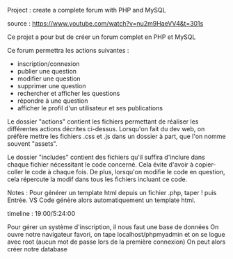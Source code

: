 Project : create a complete forum with PHP and MySQL

source : https://www.youtube.com/watch?v=nu2m9HaeVV4&t=301s 

Ce projet a pour but de créer un forum complet en PHP et MySQL

Ce forum permettra les actions suivantes : 
- inscription/connexion
- publier une question
- modifier une question
- supprimer une question
- rechercher et afficher les questions
- répondre à une question
- afficher le profil d'un utilisateur et ses publications

Le dossier "actions" contient les fichiers permettant de réaliser les différentes actions décrites ci-dessus.
Lorsqu'on fait du dev web, on préfère mettre les fichiers .css et .js dans un dossier à part, que l'on nomme souvent "assets".

Le dossier "includes" contient des fichiers qu'il suffira d'inclure dans chaque fichier nécessitant le code concerné.
Cela évite d'avoir à copier-coller le code à chaque fois.
De plus, lorsqu'on modifie le code en question, cela répercute la modif dans tous les fichiers incluant ce code.

Notes : 
Pour générer un template html depuis un fichier .php, taper ! puis Entrée. VS Code génère alors automatiquement un template html.

timeline : 19:00/5:24:00

Pour gérer un système d'inscription, il nous faut une base de données
On ouvre notre navigateur favori, on tape localhost/phpmyadmin et on se logue avec root (aucun mot de passe lors de la première connexion)
On peut alors créer notre database